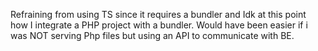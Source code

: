 Refraining from using TS since it requires a bundler and Idk at this point how I integrate a PHP project with a bundler. Would have been easier if i was NOT serving Php files but using an API to communicate with BE.
